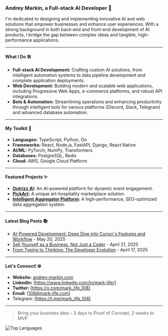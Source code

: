 ### Andrey Markin, a Full-stack AI Developer 🚀

I'm dedicated to designing and implementing innovative AI and web solutions that empower businesses and enhance user experiences. With a strong background in both back-end and front-end development of AI products, I bridge the gap between complex ideas and tangible, high-performance applications.

---

#### What I Do 🛠️

*   **Full-stack AI Development:** Crafting custom AI solutions, from intelligent automation systems to data pipeline development and complete application deployments.
*   **Web Development:** Building modern and scalable web applications, including Progressive Web Apps, e-commerce platforms, and robust API integrations.
*   **Bots & Automation:** Streamlining operations and enhancing productivity through intelligent bots for various platforms (Discord, Slack, Telegram) and advanced database automation.

---

#### My Toolkit 🧰

*   **Languages:** TypeScript, Python, Go
*   **Frameworks:** React, Node.js, FastAPI, Django, React Native
*   **AI/ML:** PyTorch, NumPy, Transformers
*   **Databases:** PostgreSQL, Redis
*   **Cloud:** AWS, Google Cloud Platform

---
#### Featured Projects ✨

*   **[Outrizz AI](https://andrey-markin.com/projects/outrizz-ai):** An AI-powered platform for dynamic event engagement.
*   **[PickArt](https://andrey-markin.com/projects/pickart):** A unique art-hospitality marketplace solution.
*   **[Intelligent Aggregator Platform](https://andrey-markin.com/projects/aggregator):** A high-performance, SEO-optimized data aggregation system.

---
#### Latest Blog Posts 📚  
  
* [AI-Powered Development: Deep Dive into Cursor's Features and Workflow](https://andrey-markin.com/blog/ai-powered-development-deep-dive-into-cursors-features-and-workflow) - May 20, 2025  
* [Sell Yourself as a Business, Not Just a Coder](https://andrey-markin.com/blog/sell-yourself-as-a-business-not-just-a-coder) - April 21, 2025  
* [From Typing to Thinking: The Developer Evolution](https://andrey-markin.com/blog/from-typing-to-thinking-the-developer-evolution) - April 17, 2025

---
#### Let's Connect! 🌐

*  **Website:** [andrey-markin.com](https://andrey-markin.com)
*  **LinkedIn:** [https://www.linkedin.com/in/mark-life/]
*  **Twitter:** [https://x.com/mark_life_108]
*  **Email:** [108@mark-life.com]
*  Telegram: [https://t.me/mark_life_108]

---

> Bring your business idea – 3 days to Proof of Concept, 2 weeks to MVP

![Top Languages](https://github-readme-stats.vercel.app/api/top-langs/?username=Mark-Life&layout=compact&theme=radical)

